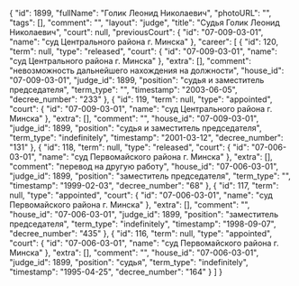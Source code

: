 {
    "id": 1899,
    "fullName": "Голик Леонид Николаевич",
    "photoURL": "",
    "tags": [],
    "comment": "",
    "layout": "judge",
    "title": "Судья Голик Леонид Николаевич",
    "court": null,
    "previousCourt": {
        "id": "07-009-03-01",
        "name": "суд Центрального района г. Минска"
    },
    "career": [
        {
            "id": 120,
            "term": null,
            "type": "released",
            "court": {
                "id": "07-009-03-01",
                "name": "суд Центрального района г. Минска"
            },
            "extra": [],
            "comment": "невозможность дальнейшего нахождения на должности",
            "house_id": "07-009-03-01",
            "judge_id": 1899,
            "position": "судья и заместитель председателя",
            "term_type": "",
            "timestamp": "2003-06-05",
            "decree_number": "233"
        },
        {
            "id": 119,
            "term": null,
            "type": "appointed",
            "court": {
                "id": "07-009-03-01",
                "name": "суд Центрального района г. Минска"
            },
            "extra": [],
            "comment": "",
            "house_id": "07-009-03-01",
            "judge_id": 1899,
            "position": "судья и заместитель председателя",
            "term_type": "indefinitely",
            "timestamp": "2001-03-12",
            "decree_number": "131"
        },
        {
            "id": 118,
            "term": null,
            "type": "released",
            "court": {
                "id": "07-006-03-01",
                "name": "суд Первомайского района г. Минска"
            },
            "extra": [],
            "comment": "перевод на другую работу",
            "house_id": "07-006-03-01",
            "judge_id": 1899,
            "position": "заместитель председателя",
            "term_type": "",
            "timestamp": "1999-02-03",
            "decree_number": "68"
        },
        {
            "id": 117,
            "term": null,
            "type": "appointed",
            "court": {
                "id": "07-006-03-01",
                "name": "суд Первомайского района г. Минска"
            },
            "extra": [],
            "comment": "",
            "house_id": "07-006-03-01",
            "judge_id": 1899,
            "position": "заместитель председателя",
            "term_type": "indefinitely",
            "timestamp": "1998-09-07",
            "decree_number": "435"
        },
        {
            "id": 116,
            "term": null,
            "type": "appointed",
            "court": {
                "id": "07-006-03-01",
                "name": "суд Первомайского района г. Минска"
            },
            "extra": [],
            "comment": "",
            "house_id": "07-006-03-01",
            "judge_id": 1899,
            "position": "судья",
            "term_type": "indefinitely",
            "timestamp": "1995-04-25",
            "decree_number": "164"
        }
    ]
}